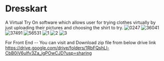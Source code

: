 # Dresskart
A Virtual Try On software which allows user for trying clothes virtually by just uploading their pictures and choosing the shirt to try.
![0247](https://github.com/dipalipatil14/Dresskart/assets/102740227/652825e2-91e4-4698-b6cb-2639d563e24d)
![36041](https://github.com/dipalipatil14/Dresskart/assets/102740227/72f1b996-c284-4a34-a222-8b6f321e2637)
![37491](https://github.com/dipalipatil14/Dresskart/assets/102740227/82da4b97-653b-4990-9c3a-40819df9b8bf)
![56531](https://github.com/dipalipatil14/Dresskart/assets/102740227/b1cdf8b3-857b-4de3-91d8-595d1f77c5f5)
![1](https://github.com/dipalipatil14/Dresskart/assets/102740227/882b74c1-0e2c-49d8-be62-f1f4f75ccd77)
![2](https://github.com/dipalipatil14/Dresskart/assets/102740227/377723c6-12ff-422c-8c60-7ad5a57dd0bc)
![3](https://github.com/dipalipatil14/Dresskart/assets/102740227/8ef1226a-8d09-4c55-b9bc-b8758151bac7)


For Front End -- You can visit and Download zip file from below drive link
https://drive.google.com/drive/folders/1RbFQshLl-CbB0iV6uIfv3Za_igPOwCJD?usp=sharing


